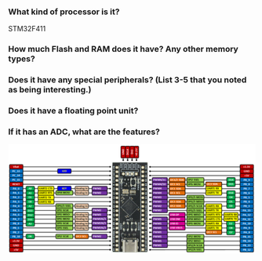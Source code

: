 
### What kind of processor is it?

STM32F411

### How much Flash and RAM does it have? Any other memory types?
### Does it have any special peripherals? (List 3-5 that you noted as being interesting.)
### Does it have a floating point unit?
### If it has an ADC, what are the features?

![blackpill pinout](./blackpill-pinout.png)
